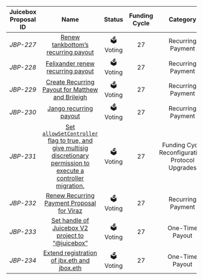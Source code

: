 | Juicebox Proposal ID |                             Name                             | Status | Funding Cycle |                      Category                      |     Date      |                      Discussion Thread                       |                         Data Backup                          |                            Voting                            |    Author     |
| :------------------: | :----------------------------------------------------------: | :----: | :-----------: | :------------------------------------------------: | :-----------: | :----------------------------------------------------------: | :----------------------------------------------------------: | :----------------------------------------------------------: | :-----------: |
|       _JBP-227_        |             [Renew tankbottom’s recurring payout](/GC27/JBP-227.md)             | 🗳 Voting |      27       |                 Recurring Payment                  | 07/15/2022 | [Discord](https://discord.com/channels/775859454780244028/873248745771372584/997647977273376808) | [IPFS](https://gateway.pinata.cloud/ipfs/QmeuqV1ojgsvWYBX1hvLthjdzuNiPkLbihi7MBabp2X8pJ) | [Snapshot](https://snapshot.org/#/jbdao.eth/proposal/0xed90329c4a99a238f9d3582bac701cb93bc24a4ed9d235bf80a3814ea9c43dc4) |  tankbottoms  |
|       _JBP-228_        |              [Felixander renew recurring payout](/GC27/JBP-228.md)               | 🗳 Voting |      27       |                 Recurring Payment                  | 07/15/2022 | [Discord](https://discord.com/channels/775859454780244028/873248745771372584/997619468375175379) | [IPFS](https://gateway.pinata.cloud/ipfs/QmeaxP3T2UdQ4jZoNZGWDQDnePAmN2cqf5mtVpfNBSvbyv) | [Snapshot](https://snapshot.org/#/jbdao.eth/proposal/0x1be916406082362f8e5b407d453c4986ab1b926a41aa05d7808d6bbe4175770b) |  felixander   |
|       _JBP-229_        |       [Create Recurring Payout for Matthew and Brileigh](/GC27/JBP-229.md)       | 🗳 Voting |      27       |                 Recurring Payment                  | 07/15/2022 | [Discord](https://discord.com/channels/775859454780244028/873248745771372584/997582471388471407) | [IPFS](https://gateway.pinata.cloud/ipfs/Qmc1p6S2g5368da54ECXibwZTFiMRncVBNz4CNWWuJSfJp) | [Snapshot](https://snapshot.org/#/jbdao.eth/proposal/0xe558d166bb91b3ca0bb20f8ae03c6b317bd99b382a288c79e5f1dccee1fcebfc) | matthewbrooks |
|       _JBP-230_       |                    [Jango recurring payout](/GC27/JBP-230.md)                    | 🗳 Voting |      27       |                 Recurring Payment                  | 07/15/2022 | [Discord](https://discord.com/channels/775859454780244028/873248745771372584/997578518500225164) | [IPFS](https://gateway.pinata.cloud/ipfs/QmUg2kTV7iHGXiDfmBc3YdfvyYj7Xbx59WBw7TL4qaFzAa) | [Snapshot](https://snapshot.org/#/jbdao.eth/proposal/0xbefa554f0d894f537d9ab900d0435b630526866304580bdbea8960f8588642f2) |     jango     |
|       _JBP-231_        | [Set `allowSetController` flag to true, and give multisig discretionary permission to execute a controller migration.](/GC27/JBP-231.md) | 🗳 Voting |      27       | Funding Cycle Reconfiguration, Protocol Upgrades | 07/15/2022 | [Discord](https://discord.com/channels/775859454780244028/873248745771372584/997582472386728016) | [IPFS](https://gateway.pinata.cloud/ipfs/QmcAMqjkVutm1Upph5QriabUENb6FCTThStPXTe9o2NBJx) | [Snapshot](https://snapshot.org/#/jbdao.eth/proposal/0xf2a914b29442af8f06be4415f7225c192ed3b1840fe1542ffb61e67776ebed42) |     jango     |
|       _JBP-232_        |          [Renew Recurring Payment Proposal for Viraz](/GC27/JBP-232.md)          | 🗳 Voting |      27       |                 Recurring Payment                  | 07/15/2022 | [Discord](https://discord.com/channels/775859454780244028/873248745771372584/997583978057973790) | [IPFS](https://gateway.pinata.cloud/ipfs/QmNekgf3fEs6Tz6THkRKKZ8zQdtkeBamCsZ5TGwexkAKnh) | [Snapshot](https://snapshot.org/#/jbdao.eth/proposal/0xc84ceab4e4dec85e6f6787b8ee05ca9f6b04dfb73715bc4a47c1dbbe7d5ed703) |     viraz     |
|       _JBP-233_        |       [Set handle of Juicebox V2 project to “@juicebox”](/GC27/JBP-233.md)       | 🗳 Voting |      27       |                  One-Time Payout                   | 07/12/2022 | [Discord](https://discord.com/channels/775859454780244028/873248745771372584/996503828964843520) | [IPFS](https://gateway.pinata.cloud/ipfs/QmS2Nr2716SNxrbj831b7PrvaYrJQbntkijWY95JkNcVtz) | [Snapshot](https://snapshot.org/#/jbdao.eth/proposal/0x358f32a869a7d49ae598eb20372e019ffbb0e821381611fd2f70081e0e7a7657) |     peri      |
|       _JBP-234_        |         [Extend registration of jbx.eth and jbox.eth](/GC27/JBP-234.md)          | 🗳Voting |      27       |                  One-Time Payout                   | 07/06/2022  | [Discord](https://discord.com/channels/775859454780244028/873248745771372584/995117709371125881) | [IPFS](https://gateway.pinata.cloud/ipfs/QmcYtqpa3nh3qFvXHKGo1tb7y7n4BwBjN7KLmzm2ouFNro) | [Snapshot](https://snapshot.org/#/jbdao.eth/proposal/0xb94aa52a466bb69ec9af4998e4f86ed63bc34eb2611ac2b0724c4bec86302bb9) |     peri      |
